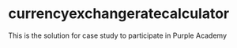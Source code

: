 # currencyexchangeratecalculator
 This is the solution for case study to participate in Purple Academy
